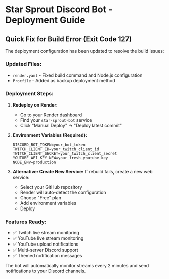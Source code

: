 # Star Sprout Discord Bot - Deployment Guide

## Quick Fix for Build Error (Exit Code 127)

The deployment configuration has been updated to resolve the build issues:

### Updated Files:
- `render.yaml` - Fixed build command and Node.js configuration
- `Procfile` - Added as backup deployment method

### Deployment Steps:

1. **Redeploy on Render:**
   - Go to your Render dashboard
   - Find your `star-sprout-bot` service
   - Click "Manual Deploy" → "Deploy latest commit"

2. **Environment Variables (Required):**
   ```
   DISCORD_BOT_TOKEN=your_bot_token
   TWITCH_CLIENT_ID=your_twitch_client_id
   TWITCH_CLIENT_SECRET=your_twitch_client_secret
   YOUTUBE_API_KEY_NEW=your_fresh_youtube_key
   NODE_ENV=production
   ```

3. **Alternative: Create New Service:**
   If rebuild fails, create a new web service:
   - Select your GitHub repository
   - Render will auto-detect the configuration
   - Choose "Free" plan
   - Add environment variables
   - Deploy

### Features Ready:
- ✅ Twitch live stream monitoring
- ✅ YouTube live stream monitoring  
- ✅ YouTube upload notifications
- ✅ Multi-server Discord support
- ✅ Themed notification messages

The bot will automatically monitor streams every 2 minutes and send notifications to your Discord channels.